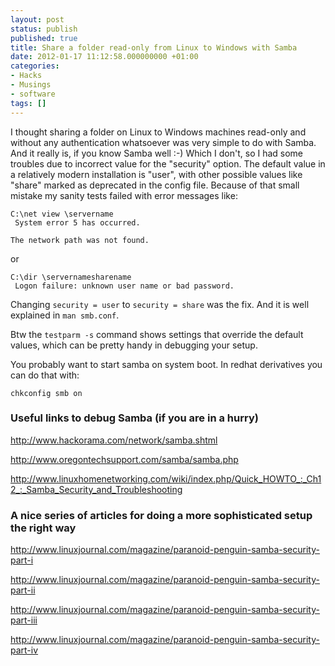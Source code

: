 ```yaml
---
layout: post
status: publish
published: true
title: Share a folder read-only from Linux to Windows with Samba
date: 2012-01-17 11:12:58.000000000 +01:00
categories:
- Hacks
- Musings
- software
tags: []
---
```

I thought sharing a folder on Linux to Windows machines read-only and without any authentication whatsoever was very simple to do with Samba. And it really is, if you know Samba well :-) Which I don't, so I had some troubles due to incorrect value for the "security" option. The default value in a relatively modern installation is "user", with other possible values like "share" marked as deprecated in the config file. Because of that small mistake my sanity tests failed with error messages like:

```
C:\net view \servername
 System error 5 has occurred.

The network path was not found.
```

or

```
C:\dir \servernamesharename
 Logon failure: unknown user name or bad password.
```

Changing `security = user` to `security = share` was the fix. And it is well explained in `man smb.conf`.

Btw the `testparm -s` command shows settings that override the default values, which can be pretty handy in debugging your setup.

You probably want to start samba on system boot. In redhat derivatives you can do that with:

```
chkconfig smb on
```


### Useful links to debug Samba (if you are in a hurry)

http://www.hackorama.com/network/samba.shtml

http://www.oregontechsupport.com/samba/samba.php

http://www.linuxhomenetworking.com/wiki/index.php/Quick_HOWTO_:_Ch12_:_Samba_Security_and_Troubleshooting

### A nice series of articles for doing a more sophisticated setup the right way

http://www.linuxjournal.com/magazine/paranoid-penguin-samba-security-part-i

http://www.linuxjournal.com/magazine/paranoid-penguin-samba-security-part-ii

http://www.linuxjournal.com/magazine/paranoid-penguin-samba-security-part-iii

http://www.linuxjournal.com/magazine/paranoid-penguin-samba-security-part-iv
